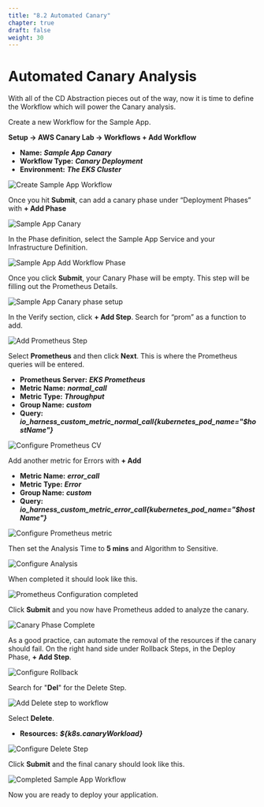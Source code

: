 ```yaml
---
title: "8.2 Automated Canary"
chapter: true
draft: false
weight: 30
---
```

# Automated Canary Analysis 

With all of the CD Abstraction pieces out of the way, now it is time to define the Workflow which will power the Canary analysis.

Create a new Workflow for the Sample App. 

**Setup -> AWS Canary Lab -> Workflows + Add Workflow**

* **Name:** ***Sample App Canary***
* **Workflow Type:** ***Canary Deployment***
* **Environment:** ***The EKS Cluster***

![Create Sample App Workflow](/images/sample_app_workflow.gif)

Once you hit **Submit**, can add a canary phase under “Deployment Phases” with **+ Add Phase**

![Sample App Canary](/images/sample_app_canary.png)

In the Phase definition, select the Sample App Service and your Infrastructure Definition.

![Sample App Add Workflow Phase](/images/sample_app_workflow_phase.png)

Once you click **Submit**, your Canary Phase will be empty. This step will be filling out the Prometheus Details.

![Sample App Canary phase setup](/images/sample_app_canary_setup.png)

In the Verify section, click **+ Add Step**. Search for “prom” as a function to add. 

![Add Prometheus Step](/images/sample_app_workflow_cv_step.png)

Select **Prometheus** and then click **Next**. This is where the Prometheus queries will be entered. 

* **Prometheus Server:** ***EKS Prometheus***
* **Metric Name:** ***normal_call***
* **Metric Type:** ***Throughput***
* **Group Name:** ***custom***
* **Query:** ***io_harness_custom_metric_normal_call{kubernetes_pod_name="$hostName"}***

![Configure Prometheus CV](/images/sample_app_configure_prometheus.png)

Add another metric for Errors with **+ Add**

* **Metric Name:** ***error_call***
* **Metric Type:** ***Error***
* **Group Name:** ***custom***
* **Query:** ***io_harness_custom_metric_error_call{kubernetes_pod_name="$hostName"}***

![Configure Prometheus metric](/images/sample_app_configure_prometheus_metric.png)

Then set the Analysis Time to **5 mins** and Algorithm to Sensitive. 

![Configure Analysis](/images/sample_app_cv_setup.png)

When completed it should look like this. 

![Prometheus Configuration completed](/images/sample_app_configure_prom_complete.png)

Click **Submit** and you now have Prometheus added to analyze the canary. 

![Canary Phase Complete](/images/sample_app_workflow_cv.png)

As a good practice, can automate the removal of the resources if the canary should fail. On the right hand side under Rollback Steps, in the Deploy Phase, **+ Add Step**.

![Configure Rollback](/images/sample_app_workflow_rollback.png)

Search for "**Del**" for the Delete Step.

![Add Delete step to workflow](/images/sample_app_delete_step.png)

Select **Delete**.

* **Resources:** ***${k8s.canaryWorkload}***

![Configure Delete Step](/images/sample_app_workflow_configure_del.png)

Click **Submit** and the final canary should look like this. 

![Completed Sample App Workflow](/images/sample_app_workflow_complete.png)

Now you are ready to deploy your application.
